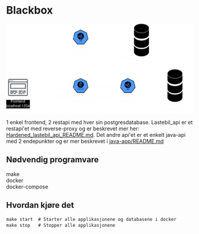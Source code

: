 # Blackbox

![Overordnet_skisse](overordnet_skisse.png)

1 enkel frontend, 2 restapi med hver sin postgresdatabase.
Lastebil_api er et restapi'et med reverse-proxy og er beskrevet mer her: [Hardened_lastebil_api_README.md](Hardened_lastebil_api_README.md).
Det andre api'et er et enkelt java-api med 2 endepunkter og er mer beskrevet i [java-app/README.md](java-app/README.md)

## Nødvendig programvare  

make  
docker  
docker-compose  

## Hvordan kjøre det  

```shell
make start  # Starter alle applikasjonene og databasene i docker    
make stop   # Stopper alle applikasjonene    
```



